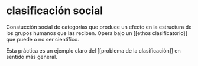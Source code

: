 # clasificación social
Constucción social de categorías que produce un efecto en la estructura de los grupos humanos que las reciben. Opera bajo un [[ethos clasificatorio]] que puede o no ser científico.

Esta práctica es un ejemplo claro del [[problema de la clasificación]] en sentido más general.
